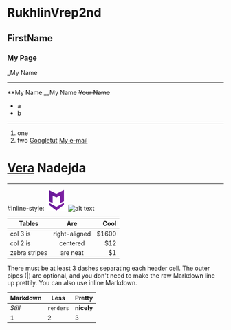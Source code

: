 # RukhlinVrep2nd
## FirstName
### My Page
_My Name
***
**My Name
__My Name
~~Your Name~~
* a
* b
___ 
1. one
2. two
[Googletut](https://www.google.com)
[My e-mail](mailto:varukhlin@edu.hse.ru)
# [Vera](https://www.google.ru/) Nadejda
---
#Inline-style: 
![alt text](https://github.com/adam-p/markdown-here/raw/master/src/common/images/icon48.png "Logo Title Text 1")
![alt text](https://www.hse.ru/data/2012/01/19/1263884289/logo_%D1%81_hse_cmyk_e.png "Logo HSE")

| Tables        | Are           | Cool  |
| ------------- |:-------------:| -----:|
| col 3 is      | right-aligned | $1600 |
| col 2 is      | centered      |   $12 |
| zebra stripes | are neat      |    $1 |

There must be at least 3 dashes separating each header cell.
The outer pipes (|) are optional, and you don't need to make the 
raw Markdown line up prettily. You can also use inline Markdown.

Markdown | Less | Pretty
--- | --- | ---
*Still* | `renders` | **nicely**
1 | 2 | 3
